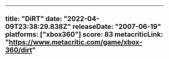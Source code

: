 
---
title: "DiRT"
date: "2022-04-09T23:38:29.838Z"
releaseDate: "2007-06-19"
platforms: ["xbox360"]
score: 83
metacriticLink: "https://www.metacritic.com/game/xbox-360/dirt"
---
